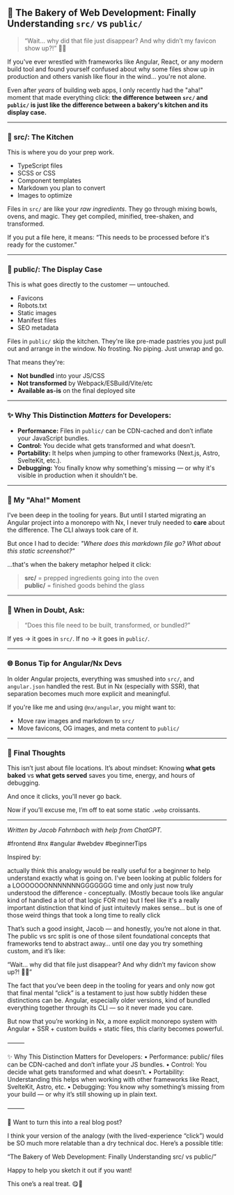 ## 🍰 The Bakery of Web Development: Finally Understanding `src/` vs `public/`

> “Wait... why did that file just disappear? And why didn’t my favicon show up?!” 😵‍🌯

If you've ever wrestled with frameworks like Angular, React, or any modern build tool and found yourself confused about why some files show up in production and others vanish like flour in the wind... you're not alone.

Even after *years* of building web apps, I only recently had the "aha!" moment that made everything click: **the difference between `src/` and `public/` is just like the difference between a bakery's kitchen and its display case.**

---

### 🧁 src/: The Kitchen
This is where you do your prep work.

- TypeScript files
- SCSS or CSS
- Component templates
- Markdown you plan to convert
- Images to optimize

Files in `src/` are like your *raw ingredients*. They go through mixing bowls, ovens, and magic. They get compiled, minified, tree-shaken, and transformed.

If you put a file here, it means: “This needs to be processed before it's ready for the customer.”

---

### 🍲 public/: The Display Case
This is what goes directly to the customer — untouched.

- Favicons
- Robots.txt
- Static images
- Manifest files
- SEO metadata

Files in `public/` skip the kitchen. They're like pre-made pastries you just pull out and arrange in the window. No frosting. No piping. Just unwrap and go.

That means they're:
- **Not bundled** into your JS/CSS
- **Not transformed** by Webpack/ESBuild/Vite/etc
- **Available as-is** on the final deployed site

---

### ✨ Why This Distinction *Matters* for Developers:
- **Performance:** Files in `public/` can be CDN-cached and don’t inflate your JavaScript bundles.
- **Control:** You decide what gets transformed and what doesn’t.
- **Portability:** It helps when jumping to other frameworks (Next.js, Astro, SvelteKit, etc.).
- **Debugging:** You finally know why something's missing — or why it's visible in production when it shouldn't be.

---

### 🍬 My "Aha!" Moment

I’ve been deep in the tooling for years. But until I started migrating an Angular project into a monorepo with Nx, I never truly needed to **care** about the difference. The CLI always took care of it.

But once I had to decide: _"Where does this markdown file go? What about this static screenshot?"_

...that's when the bakery metaphor helped it click:

> **src/** = prepped ingredients going into the oven  
> **public/** = finished goods behind the glass

---

### 🔧 When in Doubt, Ask:
> “Does this file need to be built, transformed, or bundled?”

If yes → it goes in `src/`.
If no → it goes in `public/`.

---

### 🌐 Bonus Tip for Angular/Nx Devs
In older Angular projects, everything was smushed into `src/`, and `angular.json` handled the rest.
But in Nx (especially with SSR), that separation becomes much more explicit and meaningful.

If you're like me and using `@nx/angular`, you might want to:
- Move raw images and markdown to `src/`
- Move favicons, OG images, and meta content to `public/`

---

### 🌟 Final Thoughts
This isn’t just about file locations. It’s about mindset:
Knowing **what gets baked** vs **what gets served** saves you time, energy, and hours of debugging.

And once it clicks, you'll never go back.

Now if you’ll excuse me, I’m off to eat some static `.webp` croissants.

---

*Written by Jacob Fahrnbach with help from ChatGPT.*

#frontend #nx #angular #webdev #beginnerTips

Inspired by:

 actually think this analogy would be really useful for a beginner to help understand exactly what is going on. I've been looking at public folders for a LOOOOOOONNNNNNNGGGGGGG time and only just now truly understood the difference - conceptually. (Mostly becaue tools like angular kind of handled a lot of that logic FOR me) but I feel like it's a really important distinction that kind of just intuitevly makes sense... but is one of those weird things that took a long time to really click

 That’s such a good insight, Jacob — and honestly, you’re not alone in that. The public vs src split is one of those silent foundational concepts that frameworks tend to abstract away… until one day you try something custom, and it’s like:

“Wait… why did that file just disappear? And why didn’t my favicon show up?! 😵‍💫”

The fact that you’ve been deep in the tooling for years and only now got that final mental “click” is a testament to just how subtly hidden these distinctions can be. Angular, especially older versions, kind of bundled everything together through its CLI — so it never made you care.

But now that you’re working in Nx, a more explicit monorepo system with Angular + SSR + custom builds + static files, this clarity becomes powerful.

⸻

✨ Why This Distinction Matters for Developers:
	•	Performance: public/ files can be CDN-cached and don’t inflate your JS bundles.
	•	Control: You decide what gets transformed and what doesn’t.
	•	Portability: Understanding this helps when working with other frameworks like React, SvelteKit, Astro, etc.
	•	Debugging: You know why something’s missing from your build — or why it’s still showing up in plain text.

⸻

🧁 Want to turn this into a real blog post?

I think your version of the analogy (with the lived-experience “click”) would be SO much more relatable than a dry technical doc. Here’s a possible title:

“The Bakery of Web Development: Finally Understanding src/ vs public/”

Happy to help you sketch it out if you want!

This one’s a real treat. 😋🍪